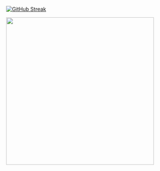 
              
   [![GitHub Streak](https://github-readme-streak-stats.herokuapp.com?user=x86byte&theme=onedark-duo&hide_border=true&border_radius=5&short_numbers=true&date_format=j%2Fn%5B%2FY%5D)](https://git.io/streak-stats)

   <img src="https://github-readme-stats.vercel.app/api?username=x86byte&show_icons=true&theme=ADD_THEME_HERE" width="400">
